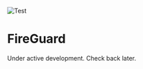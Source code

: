 ![Test](https://github.com/CloudFire-LLC/fireguard/workflows/Test/badge.svg)

# FireGuard

Under active development. Check back later.
